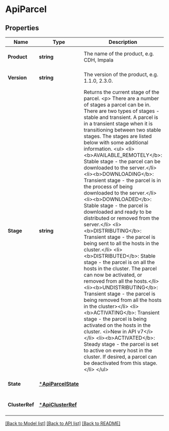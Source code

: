 # ApiParcel

## Properties
Name | Type | Description | Notes
------------ | ------------- | ------------- | -------------
**Product** | **string** | The name of the product, e.g. CDH, Impala | [optional] [default to null]
**Version** | **string** | The version of the product, e.g. 1.1.0, 2.3.0. | [optional] [default to null]
**Stage** | **string** | Returns the current stage of the parcel. &lt;p&gt; There are a number of stages a parcel can be in. There are two types of stages - stable and transient. A parcel is in a transient stage when it is transitioning between two stable stages. The stages are listed below with some additional information.  &lt;ul&gt; &lt;li&gt;&lt;b&gt;AVAILABLE_REMOTELY&lt;/b&gt;: Stable stage - the parcel can be downloaded to the server.&lt;/li&gt; &lt;li&gt;&lt;b&gt;DOWNLOADING&lt;/b&gt;: Transient stage - the parcel is in the process of being downloaded to the server.&lt;/li&gt; &lt;li&gt;&lt;b&gt;DOWNLOADED&lt;/b&gt;: Stable stage - the parcel is downloaded and ready to be distributed or removed from the server.&lt;/li&gt; &lt;li&gt;&lt;b&gt;DISTRIBUTING&lt;/b&gt;: Transient stage - the parcel is being sent to all the hosts in the cluster.&lt;/li&gt; &lt;li&gt;&lt;b&gt;DISTRIBUTED&lt;/b&gt;: Stable stage - the parcel is on all the hosts in the cluster. The parcel can now be activated, or removed from all the hosts.&lt;/li&gt; &lt;li&gt;&lt;b&gt;UNDISTRIBUTING&lt;/b&gt;: Transient stage - the parcel is being removed from all the hosts in the cluster&gt;&lt;/li&gt; &lt;li&gt;&lt;b&gt;ACTIVATING&lt;/b&gt;: Transient stage - the parcel is being activated on the hosts in the cluster. &lt;i&gt;New in API v7&lt;/i&gt;&lt;/li&gt; &lt;li&gt;&lt;b&gt;ACTIVATED&lt;/b&gt;: Steady stage - the parcel is set to active on every host in the cluster. If desired, a parcel can be deactivated from this stage.&lt;/li&gt; &lt;/ul&gt; | [optional] [default to null]
**State** | [***ApiParcelState**](ApiParcelState.md) |  | [optional] [default to null]
**ClusterRef** | [***ApiClusterRef**](ApiClusterRef.md) |  | [optional] [default to null]

[[Back to Model list]](../README.md#documentation-for-models) [[Back to API list]](../README.md#documentation-for-api-endpoints) [[Back to README]](../README.md)

